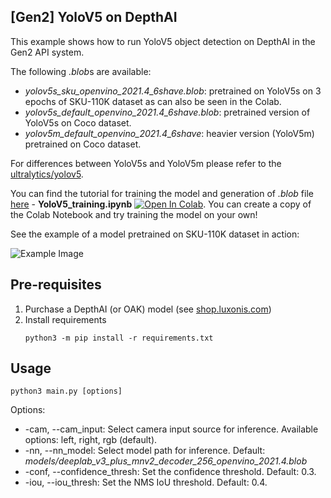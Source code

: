 ## [Gen2] YoloV5 on DepthAI 

This example shows how to run YoloV5 object detection on DepthAI in the Gen2 API system. 

The following *.blob*s are available:

* *yolov5s_sku_openvino_2021.4_6shave.blob*: pretrained on YoloV5s on 3 epochs of SKU-110K dataset as can also be seen in the Colab.
* *yolov5s_default_openvino_2021.4_6shave.blob*: pretrained version of YoloV5s on Coco dataset.
* *yolov5m_default_openvino_2021.4_6shave*: heavier version (YoloV5m) pretrained on Coco dataset.

For differences between YoloV5s and YoloV5m please refer to the [ultralytics/yolov5](https://github.com/ultralytics/yolov5).

You can find the tutorial for training the model and generation of *.blob* file [here](https://github.com/luxonis/depthai-ml-training/tree/master/colab-notebooks) - **YoloV5_training.ipynb** [![Open In Colab](https://colab.research.google.com/assets/colab-badge.svg)](https://colab.research.google.com/github/luxonis/depthai-ml-training/blob/master/colab-notebooks/YoloV5_training.ipynb). You can create a copy of the Colab Notebook and try training the model on your own!

See the example of a model pretrained on SKU-110K dataset in action:

![Example Image](imgs/example.gif)

## Pre-requisites

1. Purchase a DepthAI (or OAK) model (see [shop.luxonis.com](https://shop.luxonis.com/))
2. Install requirements
   ```
   python3 -m pip install -r requirements.txt
   ```

## Usage

```
python3 main.py [options]
```

Options:

* -cam, --cam_input: Select camera input source for inference. Available options: left, right, rgb (default).
* -nn, --nn_model: Select model path for inference. Default: *models/deeplab_v3_plus_mnv2_decoder_256_openvino_2021.4.blob*
* -conf, --confidence_thresh: Set the confidence threshold. Default: 0.3.
* -iou, --iou_thresh: Set the NMS IoU threshold. Default: 0.4.
